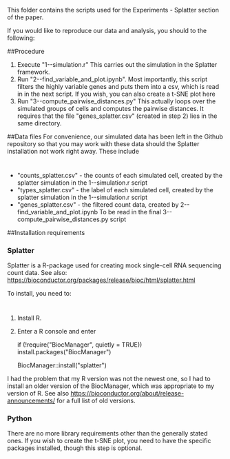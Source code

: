 This folder contains the scripts used for the Experiments - Splatter section of the paper.

If you would like to reproduce our data and analysis, you should to the following:

##Procedure
1. Execute "1--simulation.r" This carries out the simulation in the Splatter framework.
2. Run "2--find_variable_and_plot.ipynb". Most importantly, this script filters the highly variable genes and puts them into a csv, which is read in in the next script.
	If you wish, you can also create a t-SNE plot here
3. Run "3--compute_pairwise_distances.py" This actually loops over the simulated groups of cells and computes the pairwise distances. It requires that the file "genes_splatter.csv" (created in step 2) lies in the same directory. 

##Data files
For convenience, our simulated data has been left in the Github repository so that you may work with these data should the Splatter installation not work right away.
These include
#
- "counts_splatter.csv" - the counts of each simulated cell, created by the splatter simulation in the 1--simulation.r script
- "types_splatter.csv" - the label of each simulated cell, created by the splatter simulation in the 1--simulation.r script
- "genes_splatter.csv" - the filtered count data, created by 2--find_variable_and_plot.ipynb To be read in the final 3--compute_pairwise_distances.py script

##Installation requirements

### Splatter
Splatter is a R-package used for creating mock single-cell RNA sequencing count data. See also: https://bioconductor.org/packages/release/bioc/html/splatter.html

To install, you need to:
#
1. Install R.
2. Enter a R console and enter 

	if (!require("BiocManager", quietly = TRUE))
	    install.packages("BiocManager")

	BiocManager::install("splatter")

I had the problem that my R version was not the newest one, so I had to install an older version of the BiocManager, which was appropriate to my version of R. See also https://bioconductor.org/about/release-announcements/ for a full list of old versions.

### Python
There are no more library requirements other than the generally stated ones. If you wish to create the t-SNE plot, you need to have the specific packages installed, though this step is optional.
